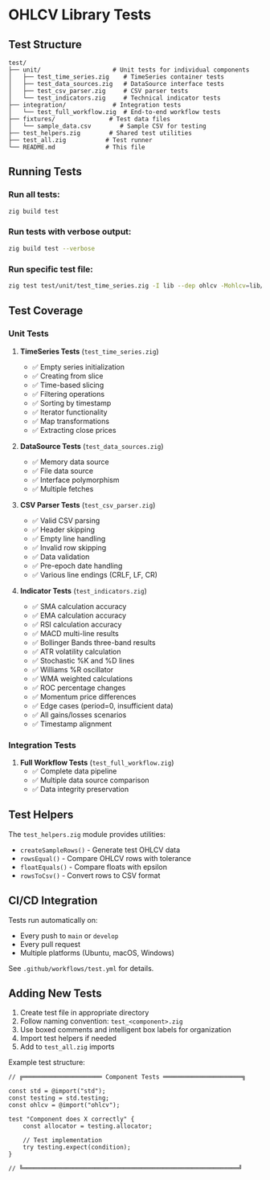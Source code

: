 # OHLCV Library Tests

## Test Structure

```
test/
├── unit/                    # Unit tests for individual components
│   ├── test_time_series.zig    # TimeSeries container tests
│   ├── test_data_sources.zig   # DataSource interface tests
│   ├── test_csv_parser.zig     # CSV parser tests
│   └── test_indicators.zig     # Technical indicator tests
├── integration/             # Integration tests
│   └── test_full_workflow.zig  # End-to-end workflow tests
├── fixtures/               # Test data files
│   └── sample_data.csv        # Sample CSV for testing
├── test_helpers.zig        # Shared test utilities
├── test_all.zig           # Test runner
└── README.md              # This file
```

## Running Tests

### Run all tests:
```bash
zig build test
```

### Run tests with verbose output:
```bash
zig build test --verbose
```

### Run specific test file:
```bash
zig test test/unit/test_time_series.zig -I lib --dep ohlcv -Mohlcv=lib/ohlcv.zig
```

## Test Coverage

### Unit Tests

1. **TimeSeries Tests** (`test_time_series.zig`)
   - ✅ Empty series initialization
   - ✅ Creating from slice
   - ✅ Time-based slicing
   - ✅ Filtering operations
   - ✅ Sorting by timestamp
   - ✅ Iterator functionality
   - ✅ Map transformations
   - ✅ Extracting close prices

2. **DataSource Tests** (`test_data_sources.zig`)
   - ✅ Memory data source
   - ✅ File data source
   - ✅ Interface polymorphism
   - ✅ Multiple fetches

3. **CSV Parser Tests** (`test_csv_parser.zig`)
   - ✅ Valid CSV parsing
   - ✅ Header skipping
   - ✅ Empty line handling
   - ✅ Invalid row skipping
   - ✅ Data validation
   - ✅ Pre-epoch date handling
   - ✅ Various line endings (CRLF, LF, CR)

4. **Indicator Tests** (`test_indicators.zig`)
   - ✅ SMA calculation accuracy
   - ✅ EMA calculation accuracy
   - ✅ RSI calculation accuracy
   - ✅ MACD multi-line results
   - ✅ Bollinger Bands three-band results
   - ✅ ATR volatility calculation
   - ✅ Stochastic %K and %D lines
   - ✅ Williams %R oscillator
   - ✅ WMA weighted calculations
   - ✅ ROC percentage changes
   - ✅ Momentum price differences
   - ✅ Edge cases (period=0, insufficient data)
   - ✅ All gains/losses scenarios
   - ✅ Timestamp alignment

### Integration Tests

1. **Full Workflow Tests** (`test_full_workflow.zig`)
   - ✅ Complete data pipeline
   - ✅ Multiple data source comparison
   - ✅ Data integrity preservation

## Test Helpers

The `test_helpers.zig` module provides utilities:

- `createSampleRows()` - Generate test OHLCV data
- `rowsEqual()` - Compare OHLCV rows with tolerance
- `floatEquals()` - Compare floats with epsilon
- `rowsToCsv()` - Convert rows to CSV format

## CI/CD Integration

Tests run automatically on:
- Every push to `main` or `develop`
- Every pull request
- Multiple platforms (Ubuntu, macOS, Windows)

See `.github/workflows/test.yml` for details.

## Adding New Tests

1. Create test file in appropriate directory
2. Follow naming convention: `test_<component>.zig`
3. Use boxed comments and intelligent box labels for organization
4. Import test helpers if needed
5. Add to `test_all.zig` imports

Example test structure:
```zig
// ╔══════════════════════ Component Tests ══════════════════════╗

const std = @import("std");
const testing = std.testing;
const ohlcv = @import("ohlcv");

test "Component does X correctly" {
    const allocator = testing.allocator;
    
    // Test implementation
    try testing.expect(condition);
}

// ╚════════════════════════════════════════════════════════════╝
```